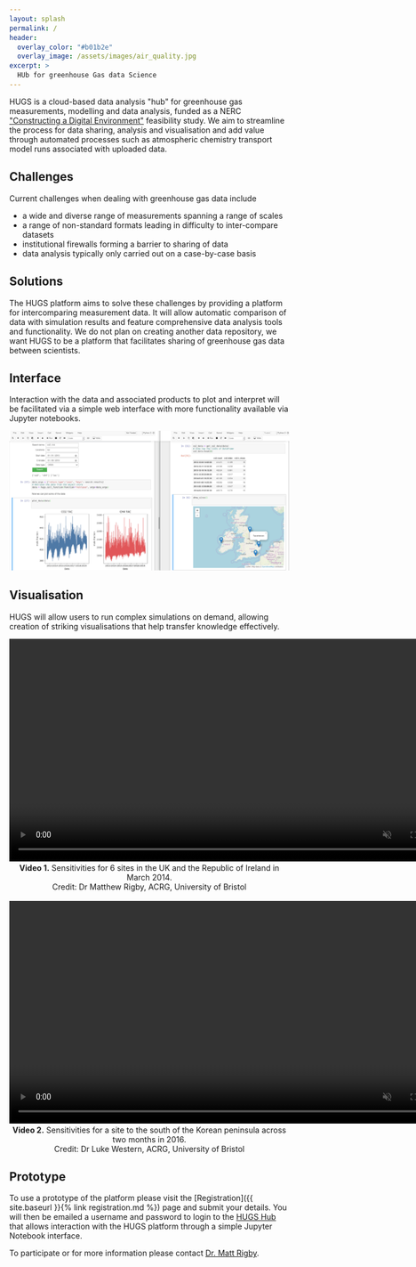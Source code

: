 ```yaml
---
layout: splash
permalink: /
header:
  overlay_color: "#b01b2e"
  overlay_image: /assets/images/air_quality.jpg
excerpt: >
  HUb for greenhouse Gas data Science
---
```

HUGS is a cloud-based data analysis "hub" for greenhouse gas measurements, modelling and data analysis, funded as a NERC ["Constructing a Digital Environment"](https://nerc.ukri.org/innovation/activities/environmentaldata/digitalenv/) feasibility study. We aim to streamline the process for data sharing, analysis and visualisation and add value through automated processes such as atmospheric chemistry transport model runs associated with uploaded data.

## Challenges

Current challenges when dealing with greenhouse gas data include
- a wide and diverse range of measurements spanning a range of scales
- a range of non-standard formats leading in difficulty to inter-compare datasets
- institutional firewalls forming a barrier to sharing of data
- data analysis typically only carried out on a case-by-case basis

## Solutions

The HUGS platform aims to solve these challenges by providing a platform for intercomparing measurement data. It will allow automatic comparison of data with simulation results and feature comprehensive data analysis tools and functionality. We do not plan on creating another data repository, we want HUGS to be a platform that facilitates sharing of greenhouse gas data between scientists.

## Interface

Interaction with the data and associated products to plot and interpret will be facilitated via a simple web interface with more functionality available via Jupyter notebooks.

<div style="text-align: center">
<img src="/assets/images/HUGS_notebook_interface.jpg" alt="drawing" width="1080"/>
</div>

## Visualisation

HUGS will allow users to run complex simulations on demand, allowing creation of striking visualisations that help transfer knowledge effectively.

<div style="text-align: center">
<video height="400" muted loop autoplay controls>
  <source src="/assets/video/UK_footprint_movie.m4v" type="video/mp4">
</video>
</div>
<div style="text-align: center">
<b>Video 1.</b> Sensitivities for 6 sites in the UK and the Republic of Ireland in March 2014.<br/>
Credit: Dr Matthew Rigby, ACRG, University of Bristol
</div>
&nbsp;
<div style="text-align: center">
<video height="400" muted loop autoplay controls>
  <source src="/assets/video/20190606_slowed_cfc-11_GSN.m4v" type="video/mp4">
</video>
</div>
<div style="text-align: center">
<b>Video 2.</b> Sensitivities for a site to the south of the Korean peninsula across two months in 2016.<br/> Credit: Dr Luke Western, ACRG, University of Bristol
</div>
<!-- <p float="left">
</p> -->

## Prototype

To use a prototype of the platform please visit the [Registration]({{ site.baseurl }}{% link registration.md %}) page and submit your details. You will then be emailed a username and password to login to the [HUGS Hub](https://hub.hugs-cloud.com) that allows interaction with the HUGS platform through a simple
Jupyter Notebook interface.

To participate or for more information please contact [Dr. Matt Rigby](mailto:matt.rigby@bristol.ac.uk).


